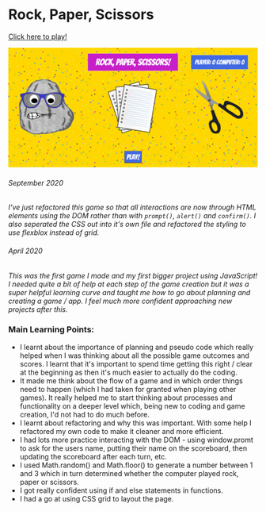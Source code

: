 # Rock, Paper, Scissors

[Click here to play!](https://katies-rock-paper-scissors-game.netlify.app/)

![Rock,Paper, Scissors](./Images/game-screenshot.PNG)

###### September 2020

_I've just refactored this game so that all interactions are now through HTML elements using the DOM rather than with `prompt()`, `alert()` and `confirm()`. I also seperated the CSS out into it's own file and refactored the styling to use flexblox instead of grid._

###### April 2020

_This was the first game I made and my first bigger project using JavaScript! I needed quite a bit of help at each step of the game creation but it was a super helpful learning curve and taught me how to go about planning and creating a game / app. I feel much more confident approaching new projects after this._

### Main Learning Points:

- I learnt about the importance of planning and pseudo code which really helped when I was thinking about all the possible game outcomes and scores. I learnt that it's important to spend time getting this right / clear at the beginning as then it's much easier to actually do the coding.
- It made me think about the flow of a game and in which order things need to happen (which I had taken for granted when playing other games). It really helped me to start thinking about processes and functionality on a deeper level which, being new to coding and game creation, I'd not had to do much before.
- I learnt about refactoring and why this was important. With some help I refactored my own code to make it cleaner and more efficient.
- I had lots more practice interacting with the DOM - using window.promt to ask for the users name, putting their name on the scoreboard, then updating the scoreboard after each turn, etc.
- I used Math.random() and Math.floor() to generate a number between 1 and 3 which in turn determined whether the computer played rock, paper or scissors.
- I got really confident using if and else statements in functions.
- I had a go at using CSS grid to layout the page.
